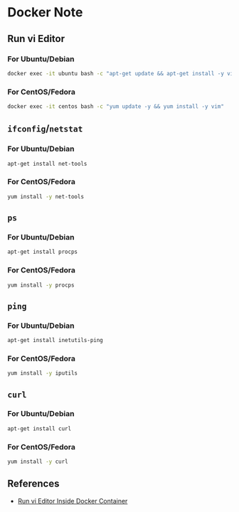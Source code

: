 # Docker Note

## Run vi Editor
### For Ubuntu/Debian
```sh
docker exec -it ubuntu bash -c "apt-get update && apt-get install -y vim"
```

### For CentOS/Fedora
```sh
docker exec -it centos bash -c "yum update -y && yum install -y vim"
```

## `ifconfig`/`netstat`
### For Ubuntu/Debian
```sh
apt-get install net-tools
```

### For CentOS/Fedora
```sh
yum install -y net-tools
```

## `ps`
### For Ubuntu/Debian
```sh
apt-get install procps
```

### For CentOS/Fedora
```sh
yum install -y procps
```

## `ping`
### For Ubuntu/Debian
```sh
apt-get install inetutils-ping
```

### For CentOS/Fedora
```sh
yum install -y iputils
```

## `curl`
### For Ubuntu/Debian
```sh
apt-get install curl
```

### For CentOS/Fedora
```sh
yum install -y curl
```

## References
- [Run vi Editor Inside Docker Container](https://www.baeldung.com/linux/vi-editor-inside-docker-container)